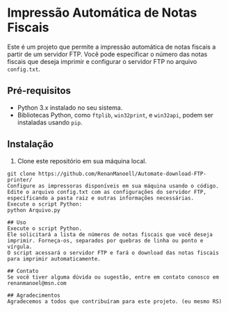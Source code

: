 # Impressão Automática de Notas Fiscais
Este é um projeto que permite a impressão automática de notas fiscais a partir de um servidor FTP. Você pode especificar o número das notas fiscais que deseja imprimir e configurar o servidor FTP no arquivo `config.txt`.

## Pré-requisitos
- Python 3.x instalado no seu sistema.
- Bibliotecas Python, como `ftplib`, `win32print`, e `win32api`, podem ser instaladas usando `pip`.

## Instalação
1. Clone este repositório em sua máquina local.

```shell
git clone https://github.com/RenanManoell/Automate-download-FTP-printer/
Configure as impressoras disponíveis em sua máquina usando o código.
Edite o arquivo config.txt com as configurações do servidor FTP, especificando a pasta raiz e outras informações necessárias.
Execute o script Python:
python Arquivo.py

## Uso
Execute o script Python.
Ele solicitará a lista de números de notas fiscais que você deseja imprimir. Forneça-os, separados por quebras de linha ou ponto e vírgula.
O script acessará o servidor FTP e fará o download das notas fiscais para imprimir automaticamente.

## Contato
Se você tiver alguma dúvida ou sugestão, entre em contato conosco em renanmanoel@msn.com

## Agradecimentos
Agradecemos a todos que contribuíram para este projeto. (eu mesmo RS)

